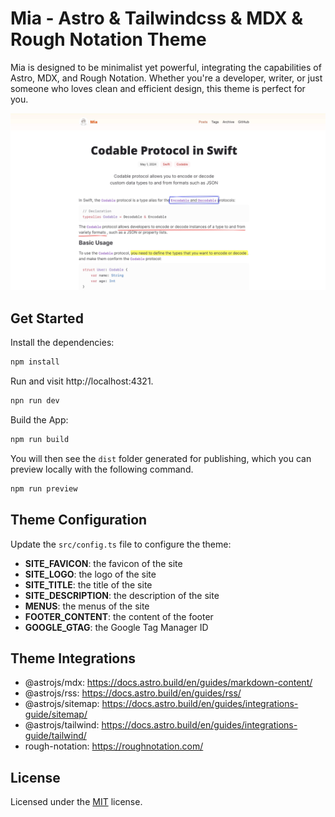 # Mia - Astro & Tailwindcss & MDX & Rough Notation Theme

Mia is designed to be minimalist yet powerful, integrating the capabilities of Astro, MDX, and Rough Notation. Whether you're a developer, writer, or just someone who loves clean and efficient design, this theme is perfect for you.

![Mia Theme Preview](public/mia-preview.jpeg)

## Get Started

Install the dependencies:

```bash
npm install
```

Run and visit http://localhost:4321.

```bash
npn run dev
```

Build the App:

```bash
npm run build
```

You will then see the `dist` folder generated for publishing, which you can preview locally with the following command.

```bash
npm run preview
```

## Theme Configuration

Update the `src/config.ts` file to configure the theme:

- **SITE_FAVICON**: the favicon of the site
- **SITE_LOGO**: the logo of the site
- **SITE_TITLE**: the title of the site
- **SITE_DESCRIPTION**: the description of the site
- **MENUS**: the menus of the site
- **FOOTER_CONTENT**: the content of the footer
- **GOOGLE_GTAG**: the Google Tag Manager ID

## Theme Integrations

- @astrojs/mdx: https://docs.astro.build/en/guides/markdown-content/
- @astrojs/rss: https://docs.astro.build/en/guides/rss/
- @astrojs/sitemap: https://docs.astro.build/en/guides/integrations-guide/sitemap/
- @astrojs/tailwind: https://docs.astro.build/en/guides/integrations-guide/tailwind/
- rough-notation: https://roughnotation.com/

## License

Licensed under the [MIT](https://github.com/infinity-ooo/astro-theme-mia/blob/main/LICENSE) license.
